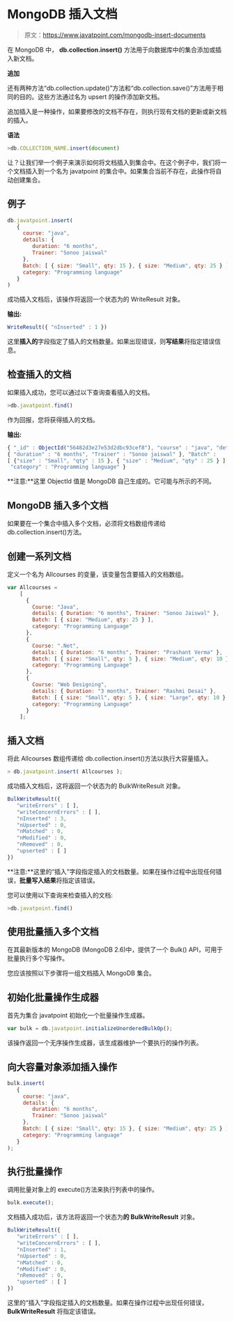# MongoDB 插入文档

> 原文：<https://www.javatpoint.com/mongodb-insert-documents>

在 MongoDB 中， **db.collection.insert()** 方法用于向数据库中的集合添加或插入新文档。

**追加**

还有两种方法“db.collection.update()”方法和“db.collection.save()”方法用于相同的目的。这些方法通过名为 upsert 的操作添加新文档。

追加插入是一种操作，如果要修改的文档不存在，则执行现有文档的更新或新文档的插入。

**语法**

```js
>db.COLLECTION_NAME.insert(document)

```

让？让我们举一个例子来演示如何将文档插入到集合中。在这个例子中，我们将一个文档插入到一个名为 javatpoint 的集合中。如果集合当前不存在，此操作将自动创建集合。

## 例子

```js
db.javatpoint.insert(
   {
     course: "java",
     details: {
        duration: "6 months",
        Trainer: "Sonoo jaiswal"
     },
     Batch: [ { size: "Small", qty: 15 }, { size: "Medium", qty: 25 } ],
     category: "Programming language"
   }
)

```

成功插入文档后，该操作将返回一个状态为的 WriteResult 对象。

**输出:**

```js
WriteResult({ "nInserted" : 1 })

```

这里**插入的**字段指定了插入的文档数量。如果出现错误，则**写结果**将指定错误信息。

## 检查插入的文档

如果插入成功，您可以通过以下查询查看插入的文档。

```js
>db.javatpoint.find()

```

作为回报，您将获得插入的文档。

**输出:**

```js
{ "_id" : ObjectId("56482d3e27e53d2dbc93cef8"), "course" : "java", "details" : 
{ "duration" : "6 months", "Trainer" : "Sonoo jaiswal" }, "Batch" : 
[ {"size" : "Small", "qty" : 15 }, { "size" : "Medium", "qty" : 25 } ],
 "category" : "Programming language" }

```

**注意:**这里 ObjectId 值是 MongoDB 自己生成的。它可能与所示的不同。

## MongoDB 插入多个文档

如果要在一个集合中插入多个文档，必须将文档数组传递给 db.collection.insert()方法。

## 创建一系列文档

定义一个名为 Allcourses 的变量，该变量包含要插入的文档数组。

```js
var Allcourses =
    [
      {
        Course: "Java",
        details: { Duration: "6 months", Trainer: "Sonoo Jaiswal" },
        Batch: [ { size: "Medium", qty: 25 } ],
        category: "Programming Language"
      },
      {
        Course: ".Net",
        details: { Duration: "6 months", Trainer: "Prashant Verma" },
        Batch: [ { size: "Small", qty: 5 }, { size: "Medium", qty: 10 }, ],
        category: "Programming Language"
      },
      {
        Course: "Web Designing",
        details: { Duration: "3 months", Trainer: "Rashmi Desai" },
        Batch: [ { size: "Small", qty: 5 }, { size: "Large", qty: 10 } ],
        category: "Programming Language"
      }
    ];

```

## 插入文档

将此 Allcourses 数组传递给 db.collection.insert()方法以执行大容量插入。

```js
> db.javatpoint.insert( Allcourses );

```

成功插入文档后，这将返回一个状态为的 BulkWriteResult 对象。

```js
BulkWriteResult({
   "writeErrors" : [ ],
   "writeConcernErrors" : [ ],
   "nInserted" : 3,
   "nUpserted" : 0,
   "nMatched" : 0,
   "nModified" : 0,
   "nRemoved" : 0,
   "upserted" : [ ]
})

```

**注意:**这里的“插入”字段指定插入的文档数量。如果在操作过程中出现任何错误，**批量写入结果**将指定该错误。

您可以使用以下查询来检查插入的文档:

```js
>db.javatpoint.find()

```

## 使用批量插入多个文档

在其最新版本的 MongoDB (MongoDB 2.6)中，提供了一个 Bulk() API，可用于批量执行多个写操作。

您应该按照以下步骤将一组文档插入 MongoDB 集合。

## 初始化批量操作生成器

首先为集合 javatpoint 初始化一个批量操作生成器。

```js
var bulk = db.javatpoint.initializeUnorderedBulkOp();

```

该操作返回一个无序操作生成器，该生成器维护一个要执行的操作列表。

## 向大容量对象添加插入操作

```js
bulk.insert(
   {
     course: "java",
     details: {
        duration: "6 months",
        Trainer: "Sonoo jaiswal"
     },
     Batch: [ { size: "Small", qty: 15 }, { size: "Medium", qty: 25 } ],
     category: "Programming language"
   }
);

```

## 执行批量操作

调用批量对象上的 execute()方法来执行列表中的操作。

```js
bulk.execute();

```

文档插入成功后，该方法将返回一个状态为**的 BulkWriteResult** 对象。

```js
BulkWriteResult({
   "writeErrors" : [ ],
   "writeConcernErrors" : [ ],
   "nInserted" : 1,
   "nUpserted" : 0,
   "nMatched" : 0,
   "nModified" : 0,
   "nRemoved" : 0,
   "upserted" : [ ]
})

```

这里的“插入”字段指定插入的文档数量。如果在操作过程中出现任何错误， **BulkWriteResult** 将指定该错误。